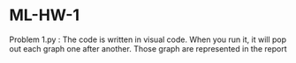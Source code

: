 # ML-HW-1
Problem 1.py : The code is written in visual code. 
When you run it, it will pop out each graph one after another.
Those graph are represented in the report


